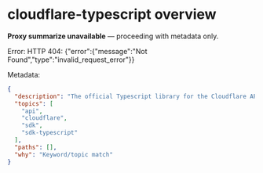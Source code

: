 # cloudflare-typescript overview

**Proxy summarize unavailable** — proceeding with metadata only.

Error: HTTP 404: {"error":{"message":"Not Found","type":"invalid_request_error"}}

Metadata:
```json
{
  "description": "The official Typescript library for the Cloudflare API",
  "topics": [
    "api",
    "cloudflare",
    "sdk",
    "sdk-typescript"
  ],
  "paths": [],
  "why": "Keyword/topic match"
}
```